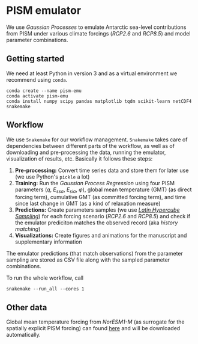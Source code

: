 # PISM emulator

We use *Gaussian Processes* to emulate Antarctic sea-level contributions from PISM under various climate forcings (*RCP2.6* and *RCP8.5*) and model parameter combinations.

## Getting started

We need at least Python in version 3 and as a virtual environment we recommend using `conda`.

```
conda create --name pism-emu
conda activate pism-emu
conda install numpy scipy pandas matplotlib tqdm scikit-learn netCDF4 snakemake
```

## Workflow

We use `Snakemake` for our workflow management. `Snakemake` takes care of dependencies between different parts of the workflow, as well as of downloading and pre-processing the data, running the emulator, visualization of results, etc. Basically it follows these steps:

1. **Pre-processing:** Convert time series data and store them for later use (we use Python's `pickle` a lot)
2. **Training:** Run the *Gaussian Process Regression* using four PISM parameters ($q$, $E_{ssa}$, $E_{sia}$, $\varphi$), global mean temperature (GMT) (as direct forcing term), cumulative GMT (as committed forcing term), and time since last change in GMT (as a kind of relaxation measure)
3. **Predictions:** Create parameters samples (we use [*Latin Hypercube Sampling*](https://en.wikipedia.org/wiki/Latin_hypercube_sampling)) for each forcing scenario (*RCP2.6* and *RCP8.5*) and check if the emulator prediciton matches the observed record (aka *history matching*)
4. **Visualizations:** Create figures and animations for the manuscript and supplementary information

The emulator predictions (that match observations) from the parameter sampling are stored as CSV file along with the sampled parameter combinations.


To run the whole workflow, call
```
snakemake --run_all --cores 1
```

## Other data

Global mean temperature forcing from *NorESM1-M* (as surrogate for the spatially explicit PISM forcing) can found [here](http://climexp.knmi.nl/CMIP5/Tglobal/) and will be downloaded automatically.
